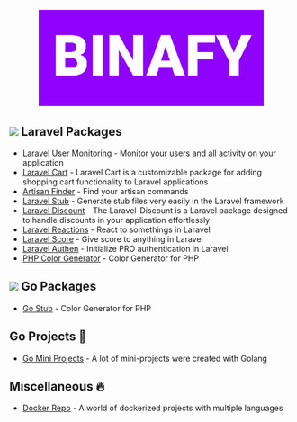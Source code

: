 <p align="center">
    <a href="https://binafy.org" target="_blank">
        <img src="https://github.com/binafy/.github/blob/main/images/binafy.jpg?raw=true" width="400">
    </a>
</p>

## <img src="https://avatars.githubusercontent.com/u/958072?s=200&v=4" width="25"> Laravel Packages 

- [Laravel User Monitoring](https://github.com/binafy/laravel-user-monitoring) - Monitor your users and all activity on your application
- [Laravel Cart](https://github.com/binafy/laravel-cart) - Laravel Cart is a customizable package for adding shopping cart functionality to Laravel applications
- [Artisan Finder](https://github.com/binafy/artisan-finder) - Find your artisan commands
- [Laravel Stub](https://github.com/binafy/laravel-stub) - Generate stub files very easily in the Laravel framework
- [Laravel Discount](https://github.com/binafy/laravel-discount) - The Laravel-Discount is a Laravel package designed to handle discounts in your application effortlessly
- [Laravel Reactions](https://github.com/binafy/laravel-reactions) - React to somethings in Laravel
- [Laravel Score](https://github.com/binafy/laravel-score) - Give score to anything in Laravel
- [Laravel Authen](https://github.com/binafy/laravel-authen) - Initialize PRO authentication in Laravel
- [PHP Color Generator](https://github.com/binafy/php-color-generator) - Color Generator for PHP

## <img src="https://avatars.githubusercontent.com/u/4314092?s=200&v=4" width="25"> Go Packages 

- [Go Stub](https://github.com/binafy/php-color-generator) - Color Generator for PHP

## Go Projects 💙

- [Go Mini Projects](https://github.com/binafy/go-mini-projects) - A lot of mini-projects were created with Golang

## Miscellaneous 🔥

- [Docker Repo](https://github.com/binafy/docker-repo) - A world of dockerized projects with multiple languages
